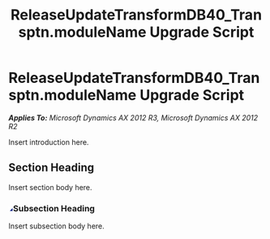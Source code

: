 ﻿---
title: ReleaseUpdateTransformDB40_Transptn.moduleName Upgrade Script
TOCTitle: ReleaseUpdateTransformDB40_Transptn.moduleName Upgrade Script
ms:assetid: 8f0265a2-18ea-5ef4-c37b-b10ff4adf5cb
ms:mtpsurl: https://msdn.microsoft.com/en-us/library/JJ736521(v=AX.60)
ms:contentKeyID: 49709710
ms.date: 05/18/2015
mtps_version: v=AX.60
---

# ReleaseUpdateTransformDB40\_Transptn.moduleName Upgrade Script 


_**Applies To:** Microsoft Dynamics AX 2012 R3, Microsoft Dynamics AX 2012 R2_

Insert introduction here.

## Section Heading

Insert section body here.

### ![JJ736521.collapse\_all(en-us,AX.60).gif](images/Gg863931.collapse_all(en-us,AX.60).gif "JJ736521.collapse_all(en-us,AX.60).gif")Subsection Heading

Insert subsection body here.

  


